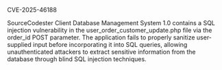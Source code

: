 CVE-2025-46188

SourceCodester Client Database Management System 1.0 contains a SQL injection vulnerability in the user_order_customer_update.php file via the order_id POST parameter. The application fails to properly sanitize user-supplied input before incorporating it into SQL queries, allowing unauthenticated attackers to extract sensitive information from the database through blind SQL injection techniques.
